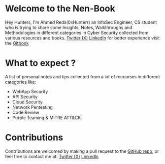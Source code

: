 # Welcome to the Nen-Book
Hey Hunters, I'm Ahmed Reda(0xHunterr) an InfoSec Engineer, CS student who is trying to share some Insights, Notes, Walkthroughs and Methodologies in different categories in Cyber Security collected from various resources and books.
[Twitter (X)](https://twitter.com/HunterXReda)
[LinkedIn](https://www.linkedin.com/in/0xhunter/)
for better experience visit the [Gitbook](https://0xhunterr.gitbook.io/the-nen-book/)
# What to expect ?
A list of personal notes and tips collected from a lot of recourses in different categories like:
- WebApp Security
- API Security
- Cloud Security
- Network Pentesting
- Code Review
- Purple Teaming & MITRE ATT&CK
# Contributions
Contributions are welcomed by making a pull request to the [GitHub repo](https://github.com/0xHunterr/The-Nen-Book), or feel free to contact me at: [Twitter (X)](https://twitter.com/HunterXReda) [LinkedIn](https://www.linkedin.com/in/0xhunter/)
